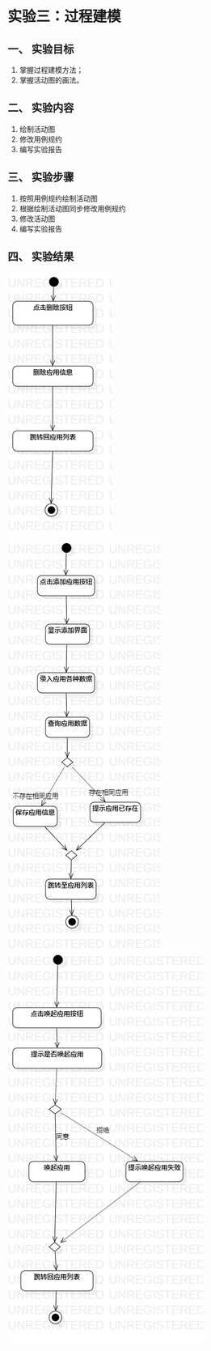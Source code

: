 # 实验三：过程建模  

## 一、 实验目标  

1. 掌握过程建模方法；
2. 掌握活动图的画法。


## 二、 实验内容  

1. 绘制活动图
2. 修改用例规约
3. 编写实验报告

## 三、 实验步骤  

1. 按照用例规约绘制活动图
2. 根据绘制活动图同步修改用例规约
3. 修改活动图
4. 编写实验报告

## 四、 实验结果  

![删除应用的活动图](./del.jpg)  
![添加应用的活动图](./add.jpg)  
![唤起应用的活动图](./wake.jpg)  
